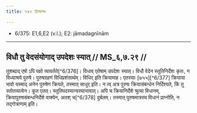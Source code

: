 ```yaml
---
title: १४० टिप्पन्यः

---
```

- 6/375: E1,6,E2 (v.l.); E2: jāmadagnīnām

____________________________________________


## विधौ तु वेदसंयोगाद् उपदेशः स्यात् // MS_६,७.२९ //

तुशब्दाद् एषो ऽपि पक्षो व्यावर्तते[^6/376]। विधाव् एतेषाम् उपदेशः स्यात्। विधौ वेदेन स्तुतिनिर्देशः कृतः, न विध्याश्रये पुरुषे। पुरुषग्रहणं विधिप्रशंसार्थम्। विधिर् इति क्रियामाह। एतस्याः [७५५][^6/377] क्रियाया भावो यस्माद् अनेन पुरुषेण क्रियते, तस्मात् साधुर् इति। न त्व् अत्र पुरुषः क्रियासंबन्धेन निर्दिश्यते, किं तु स्तोतव्यत्वेन। कुत एतत्। स्तुतिपदस्यान्यस्याभावात्। अपि च क्रियानिर्देशे श्रुत्या विधानम्, क्रियापुरुषसंबन्धनिर्देशे वाक्येन, अतश् च[^6/378] दुर्बलम्। तस्मात् पुरुषमात्रस्य विधानं प्राप्नोति, न तद्गोत्राणाम् इति।
